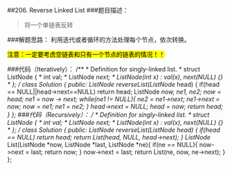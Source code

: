 ##206. Reverse Linked List
###题目描述：
> 将一个单链表反转

###解题思路：
利用迭代或者循环的方法处理每个节点，依次转换。

<mark>注意：一定要考虑空链表和只有一个节点的链表的情况！！</mark>

###代码（Iteratively）：
	/**
	 * Definition for singly-linked list.
	 * struct ListNode {
	 *     int val;
	 *     ListNode *next;
	 *     ListNode(int x) : val(x), next(NULL) {}
	 * };
	 */
	class Solution {
	public:
	    ListNode* reverseList(ListNode* head) {
	        if(head == NULL||head->next==NULL)
	            return head;
	        ListNode *now, *ne1, *ne2;
	        now = head;
	        ne1 = now -> next;
	        while(ne1 != NULL){
	            ne2 = ne1->next;
	            ne1->next = now;
	            now = ne1;
	            ne1 = ne2;
	        }
	        head->next = NULL;
	        head = now;
	        return head;
	    }
	};
###代码（Recursively）：
	/**
	 * Definition for singly-linked list.
	 * struct ListNode {
	 *     int val;
	 *     ListNode *next;
	 *     ListNode(int x) : val(x), next(NULL) {}
	 * };
	 */
	class Solution {
	public:
	    ListNode* reverseList(ListNode* head) {
	        if(head == NULL)
	            return head;
	        return List(head, NULL, head->next);
	    }
	    ListNode* List(ListNode *now, ListNode *last, ListNode *ne){
	        if(ne == NULL){
	            now->next = last;
	            return now;
	        }
	        now->next = last;
	        return List(ne, now, ne->next);
	    }
	};